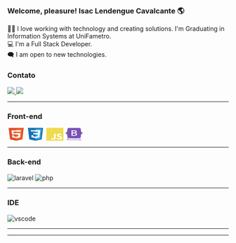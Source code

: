 ### Welcome, pleasure! Isac Lendengue Cavalcante :earth_americas:


:student:	I love working with technology and creating solutions. I'm Graduating in Information Systems at UniFametro.  
:computer: I'm a Full Stack Developer.  
:left_speech_bubble: I am open to new technologies.
<h3> Contato </h3>
<a href = "mailto:isaccavalcante.ti@gmail.com">
    <img src="https://img.shields.io/badge/Gmail-FBBC05?style=for-the-badge&logo=google&logoColor=white " target="_blank">
</a>
<!--
<a href="https://discordapp.com/users/0662/" target="_blank">
    <img src="https://img.shields.io/badge/Discord-7289DA?style=for-the-badge&logo=discord&logoColor=white"    target="_blank">
</a> 
-->
<a href="https://www.linkedin.com/in/isac-cavalcante-3035001ba/" target="_blank">
    <img src="https://img.shields.io/badge/-LinkedIn-%230077B5?style=for-the-badge&logo=linkedin&logoColor=white" target="_blank"> 
</a>
<!-- <a href="https://api.whatsapp.com/send?phone=5585982062616" target="_blank">
    <img src="https://img.shields.io/badge/WhatsApp-25D366?style=for-the-badge&logo=whatsapp&logoColor=white">
</a> -->
<hr>

<h3> Front-end </h3>
  <div>
<!--     <img align="center" alt="react" height="30" width="40" src="https://cdn.jsdelivr.net/gh/devicons/devicon/icons/react/react-original.svg" />
    <img align="center" alt="react" height="30" width="40" src="https://cdn.jsdelivr.net/gh/devicons/devicon/icons/nextjs/nextjs-original-wordmark.svg" /> -->
    <img align="center" alt="HTML" height="30" width="40" src="https://raw.githubusercontent.com/devicons/devicon/master/icons/html5/html5-original.svg">
    <img align="center" alt="CSS" height="30" width="40" src="https://raw.githubusercontent.com/devicons/devicon/master/icons/css3/css3-original.svg">  
    <img align="center" alt="Js" height="30" width="40" src="https://raw.githubusercontent.com/devicons/devicon/master/icons/javascript/javascript-plain.svg">  
    <img align="center" alt="bootstrp" height="30" width="40" src="https://raw.githubusercontent.com/devicons/devicon/9f4f5cdb393299a81125eb5127929ea7bfe42889/icons/bootstrap/bootstrap-plain-wordmark.svg">
  </div>
<hr>

<h3> Back-end </h3>
<div>
  <img align="center" alt="laravel" height="30" width="40" src="https://cdn.jsdelivr.net/gh/devicons/devicon/icons/laravel/laravel-plain-wordmark.svg">
  <img align="center" alt="php" height="30" width="40" src="https://cdn.jsdelivr.net/gh/devicons/devicon/icons/php/php-original.svg">
<!--   <img align="center" alt="php" height="30" width="40" src="https://cdn.jsdelivr.net/gh/devicons/devicon/icons/php/php-original.svg"> -->
<!--   <img align="center" alt="nodejs" height="80" width="80" src="https://cdn.jsdelivr.net/gh/devicons/devicon/icons/nodejs/nodejs-original-wordmark.svg"> -->
<!--   <img align="center" alt="express" height="80" width="80" src="https://cdn.jsdelivr.net/gh/devicons/devicon/icons/express/express-original-wordmark.svg" /> -->
<hr>
<h3> IDE </h3>
  <img align="center" alt="vscode" height="30" width="40" src="https://cdn.jsdelivr.net/gh/devicons/devicon/icons/vscode/vscode-original.svg">
<hr>
<!-- <h3> Learning... </h3>
  <img align="center" alt="python" height="30" width="40" src="https://cdn.jsdelivr.net/gh/devicons/devicon/icons/python/python-original.svg">
</div> -->
 <hr>
<!--
**viniciusmodiaz/viniciusmodiaz** is a ✨ _special_ ✨ repository because its `README.md` (this file) appears on your GitHub profile.
Here are some ideas to get you started:
- 🔭 I’m currently working on ...
- 🌱 I’m currently learning ...
- 👯 I’m looking to collaborate on ...
- 🤔 I’m looking for help with ...
- 💬 Ask me about ...
- 📫 How to reach me: ...
- 😄 Pronouns: ...
- ⚡ Fun fact: ...
-->
